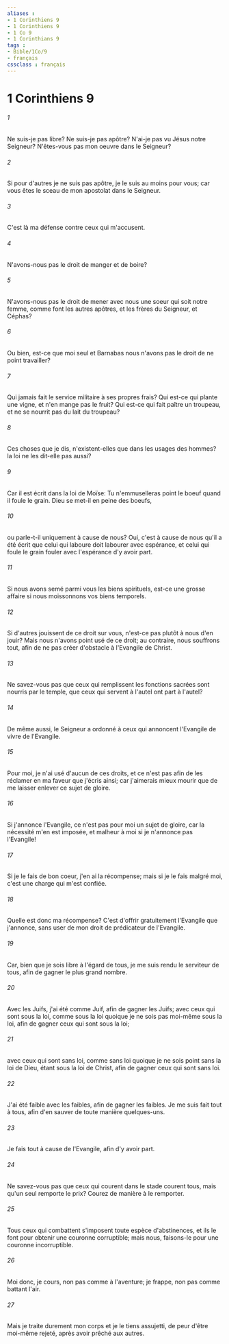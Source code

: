 ```yaml
---
aliases : 
- 1 Corinthiens 9
- 1 Corinthiens 9
- 1 Co 9
- 1 Corinthians 9
tags : 
- Bible/1Co/9
- français
cssclass : français
---
```


# 1 Corinthiens 9

###### 1
Ne suis-je pas libre? Ne suis-je pas apôtre? N'ai-je pas vu Jésus notre Seigneur? N'êtes-vous pas mon oeuvre dans le Seigneur?
###### 2
Si pour d'autres je ne suis pas apôtre, je le suis au moins pour vous; car vous êtes le sceau de mon apostolat dans le Seigneur.
###### 3
C'est là ma défense contre ceux qui m'accusent.
###### 4
N'avons-nous pas le droit de manger et de boire?
###### 5
N'avons-nous pas le droit de mener avec nous une soeur qui soit notre femme, comme font les autres apôtres, et les frères du Seigneur, et Céphas?
###### 6
Ou bien, est-ce que moi seul et Barnabas nous n'avons pas le droit de ne point travailler?
###### 7
Qui jamais fait le service militaire à ses propres frais? Qui est-ce qui plante une vigne, et n'en mange pas le fruit? Qui est-ce qui fait paître un troupeau, et ne se nourrit pas du lait du troupeau?
###### 8
Ces choses que je dis, n'existent-elles que dans les usages des hommes? la loi ne les dit-elle pas aussi?
###### 9
Car il est écrit dans la loi de Moïse: Tu n'emmuselleras point le boeuf quand il foule le grain. Dieu se met-il en peine des boeufs,
###### 10
ou parle-t-il uniquement à cause de nous? Oui, c'est à cause de nous qu'il a été écrit que celui qui laboure doit labourer avec espérance, et celui qui foule le grain fouler avec l'espérance d'y avoir part.
###### 11
Si nous avons semé parmi vous les biens spirituels, est-ce une grosse affaire si nous moissonnons vos biens temporels.
###### 12
Si d'autres jouissent de ce droit sur vous, n'est-ce pas plutôt à nous d'en jouir? Mais nous n'avons point usé de ce droit; au contraire, nous souffrons tout, afin de ne pas créer d'obstacle à l'Evangile de Christ.
###### 13
Ne savez-vous pas que ceux qui remplissent les fonctions sacrées sont nourris par le temple, que ceux qui servent à l'autel ont part à l'autel?
###### 14
De même aussi, le Seigneur a ordonné à ceux qui annoncent l'Evangile de vivre de l'Evangile.
###### 15
Pour moi, je n'ai usé d'aucun de ces droits, et ce n'est pas afin de les réclamer en ma faveur que j'écris ainsi; car j'aimerais mieux mourir que de me laisser enlever ce sujet de gloire.
###### 16
Si j'annonce l'Evangile, ce n'est pas pour moi un sujet de gloire, car la nécessité m'en est imposée, et malheur à moi si je n'annonce pas l'Evangile!
###### 17
Si je le fais de bon coeur, j'en ai la récompense; mais si je le fais malgré moi, c'est une charge qui m'est confiée.
###### 18
Quelle est donc ma récompense? C'est d'offrir gratuitement l'Evangile que j'annonce, sans user de mon droit de prédicateur de l'Evangile.
###### 19
Car, bien que je sois libre à l'égard de tous, je me suis rendu le serviteur de tous, afin de gagner le plus grand nombre.
###### 20
Avec les Juifs, j'ai été comme Juif, afin de gagner les Juifs; avec ceux qui sont sous la loi, comme sous la loi quoique je ne sois pas moi-même sous la loi, afin de gagner ceux qui sont sous la loi;
###### 21
avec ceux qui sont sans loi, comme sans loi quoique je ne sois point sans la loi de Dieu, étant sous la loi de Christ, afin de gagner ceux qui sont sans loi.
###### 22
J'ai été faible avec les faibles, afin de gagner les faibles. Je me suis fait tout à tous, afin d'en sauver de toute manière quelques-uns.
###### 23
Je fais tout à cause de l'Evangile, afin d'y avoir part.
###### 24
Ne savez-vous pas que ceux qui courent dans le stade courent tous, mais qu'un seul remporte le prix? Courez de manière à le remporter.
###### 25
Tous ceux qui combattent s'imposent toute espèce d'abstinences, et ils le font pour obtenir une couronne corruptible; mais nous, faisons-le pour une couronne incorruptible.
###### 26
Moi donc, je cours, non pas comme à l'aventure; je frappe, non pas comme battant l'air.
###### 27
Mais je traite durement mon corps et je le tiens assujetti, de peur d'être moi-même rejeté, après avoir prêché aux autres.
